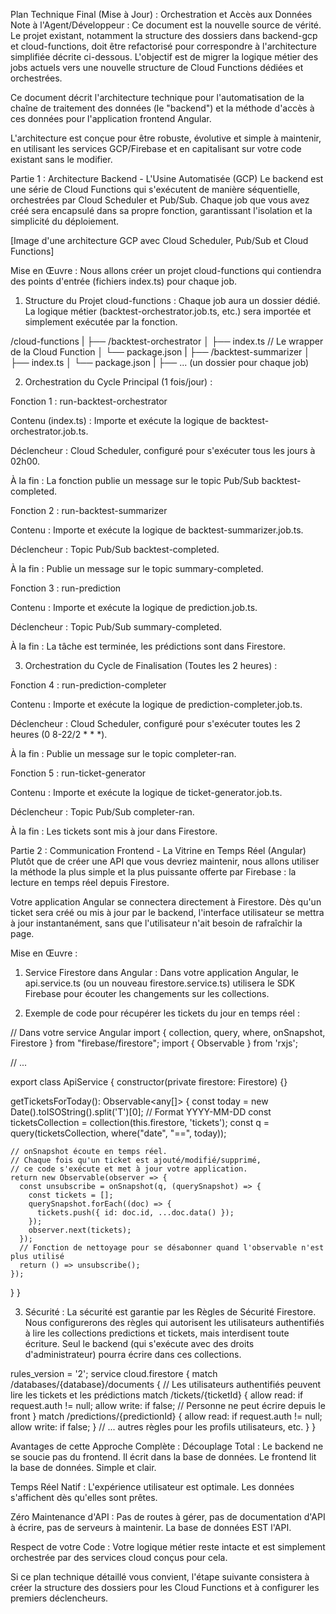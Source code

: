 Plan Technique Final (Mise à Jour) : Orchestration et Accès aux Données
Note à l'Agent/Développeur : Ce document est la nouvelle source de vérité. Le projet existant, notamment la structure des dossiers dans backend-gcp et cloud-functions, doit être refactorisé pour correspondre à l'architecture simplifiée décrite ci-dessous. L'objectif est de migrer la logique métier des jobs actuels vers une nouvelle structure de Cloud Functions dédiées et orchestrées.

Ce document décrit l'architecture technique pour l'automatisation de la chaîne de traitement des données (le "backend") et la méthode d'accès à ces données pour l'application frontend Angular.

L'architecture est conçue pour être robuste, évolutive et simple à maintenir, en utilisant les services GCP/Firebase et en capitalisant sur votre code existant sans le modifier.

Partie 1 : Architecture Backend - L'Usine Automatisée (GCP)
Le backend est une série de Cloud Functions qui s'exécutent de manière séquentielle, orchestrées par Cloud Scheduler et Pub/Sub. Chaque job que vous avez créé sera encapsulé dans sa propre fonction, garantissant l'isolation et la simplicité du déploiement.

[Image d'une architecture GCP avec Cloud Scheduler, Pub/Sub et Cloud Functions]

Mise en Œuvre :
Nous allons créer un projet cloud-functions qui contiendra des points d'entrée (fichiers index.ts) pour chaque job.

1. Structure du Projet cloud-functions :
Chaque job aura un dossier dédié. La logique métier (backtest-orchestrator.job.ts, etc.) sera importée et simplement exécutée par la fonction.

/cloud-functions
|
├── /backtest-orchestrator
│   ├── index.ts        // Le wrapper de la Cloud Function
│   └── package.json
|
├── /backtest-summarizer
│   ├── index.ts
│   └── package.json
|
├── ... (un dossier pour chaque job)

2. Orchestration du Cycle Principal (1 fois/jour) :

Fonction 1 : run-backtest-orchestrator

Contenu (index.ts) : Importe et exécute la logique de backtest-orchestrator.job.ts.

Déclencheur : Cloud Scheduler, configuré pour s'exécuter tous les jours à 02h00.

À la fin : La fonction publie un message sur le topic Pub/Sub backtest-completed.

Fonction 2 : run-backtest-summarizer

Contenu : Importe et exécute la logique de backtest-summarizer.job.ts.

Déclencheur : Topic Pub/Sub backtest-completed.

À la fin : Publie un message sur le topic summary-completed.

Fonction 3 : run-prediction

Contenu : Importe et exécute la logique de prediction.job.ts.

Déclencheur : Topic Pub/Sub summary-completed.

À la fin : La tâche est terminée, les prédictions sont dans Firestore.

3. Orchestration du Cycle de Finalisation (Toutes les 2 heures) :

Fonction 4 : run-prediction-completer

Contenu : Importe et exécute la logique de prediction-completer.job.ts.

Déclencheur : Cloud Scheduler, configuré pour s'exécuter toutes les 2 heures (0 8-22/2 * * *).

À la fin : Publie un message sur le topic completer-ran.

Fonction 5 : run-ticket-generator

Contenu : Importe et exécute la logique de ticket-generator.job.ts.

Déclencheur : Topic Pub/Sub completer-ran.

À la fin : Les tickets sont mis à jour dans Firestore.

Partie 2 : Communication Frontend - La Vitrine en Temps Réel (Angular)
Plutôt que de créer une API que vous devriez maintenir, nous allons utiliser la méthode la plus simple et la plus puissante offerte par Firebase : la lecture en temps réel depuis Firestore.

Votre application Angular se connectera directement à Firestore. Dès qu'un ticket sera créé ou mis à jour par le backend, l'interface utilisateur se mettra à jour instantanément, sans que l'utilisateur n'ait besoin de rafraîchir la page.

Mise en Œuvre :
1. Service Firestore dans Angular :
Dans votre application Angular, le api.service.ts (ou un nouveau firestore.service.ts) utilisera le SDK Firebase pour écouter les changements sur les collections.

2. Exemple de code pour récupérer les tickets du jour en temps réel :

// Dans votre service Angular
import { collection, query, where, onSnapshot, Firestore } from "firebase/firestore";
import { Observable } from 'rxjs';

// ...

export class ApiService {
  constructor(private firestore: Firestore) {}

  getTicketsForToday(): Observable<any[]> {
    const today = new Date().toISOString().split('T')[0]; // Format YYYY-MM-DD
    const ticketsCollection = collection(this.firestore, 'tickets');
    const q = query(ticketsCollection, where("date", "==", today));

    // onSnapshot écoute en temps réel.
    // Chaque fois qu'un ticket est ajouté/modifié/supprimé,
    // ce code s'exécute et met à jour votre application.
    return new Observable(observer => {
      const unsubscribe = onSnapshot(q, (querySnapshot) => {
        const tickets = [];
        querySnapshot.forEach((doc) => {
          tickets.push({ id: doc.id, ...doc.data() });
        });
        observer.next(tickets);
      });
      // Fonction de nettoyage pour se désabonner quand l'observable n'est plus utilisé
      return () => unsubscribe();
    });
  }
}

3. Sécurité :
La sécurité est garantie par les Règles de Sécurité Firestore. Nous configurerons des règles qui autorisent les utilisateurs authentifiés à lire les collections predictions et tickets, mais interdisent toute écriture. Seul le backend (qui s'exécute avec des droits d'administrateur) pourra écrire dans ces collections.

rules_version = '2';
service cloud.firestore {
  match /databases/{database}/documents {
    // Les utilisateurs authentifiés peuvent lire les tickets et les prédictions
    match /tickets/{ticketId} {
      allow read: if request.auth != null;
      allow write: if false; // Personne ne peut écrire depuis le front
    }
    match /predictions/{predictionId} {
      allow read: if request.auth != null;
      allow write: if false;
    }
    // ... autres règles pour les profils utilisateurs, etc.
  }
}

Avantages de cette Approche Complète :
Découplage Total : Le backend ne se soucie pas du frontend. Il écrit dans la base de données. Le frontend lit la base de données. Simple et clair.

Temps Réel Natif : L'expérience utilisateur est optimale. Les données s'affichent dès qu'elles sont prêtes.

Zéro Maintenance d'API : Pas de routes à gérer, pas de documentation d'API à écrire, pas de serveurs à maintenir. La base de données EST l'API.

Respect de votre Code : Votre logique métier reste intacte et est simplement orchestrée par des services cloud conçus pour cela.

Si ce plan technique détaillé vous convient, l'étape suivante consistera à créer la structure des dossiers pour les Cloud Functions et à configurer les premiers déclencheurs.
